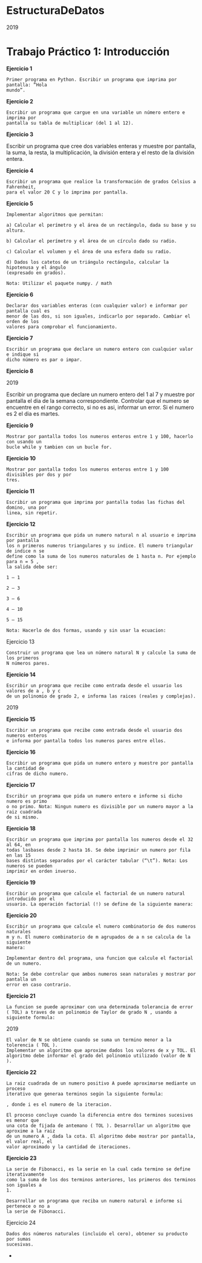 # EstructuraDeDatos
2019

# Trabajo Práctico 1: Introducción

**Ejercicio 1**

```
Primer programa en Python. Escribir un programa que imprima por pantalla: “Hola
mundo”.
```
**Ejercicio 2**

```
Escribir un programa que cargue en una variable un número entero e imprima por
pantalla su tabla de multiplicar (del 1 al 12).
```
**Ejercicio 3**

Escribir un programa que cree dos variables enteras y muestre por pantalla, la suma,
la resta, la multiplicación, la división entera y el resto de la división entera.

**Ejercicio 4**

```
Escribir un programa que realice la transformación de grados Celsius a Fahrenheit,
para el valor 20 C y lo imprima por pantalla.
```
**Ejercicio 5**

```
Implementar algoritmos que permitan:
```
```
a) Calcular el perímetro y el área de un rectángulo, dada su base y su altura.
```
```
b) Calcular el perímetro y el área de un círculo dado su radio.
```
```
c) Calcular el volumen y el área de una esfera dado su radio.
```
```
d) Dados los catetos de un triángulo rectángulo, calcular la hipotenusa y el ángulo
(expresado en grados).
```
```
Nota: Utilizar el paquete numpy. / math
```
**Ejercicio 6**

```
Declarar dos variables enteras (con cualquier valor) e informar por pantalla cual es
menor de las dos, si son iguales, indicarlo por separado. Cambiar el orden de los
valores para comprobar el funcionamiento.
```
**Ejercicio 7**

```
Escribir un programa que declare un numero entero con cualquier valor e indique si
dicho número es par o impar.
```
**Ejercicio 8**


2019

Escribir un programa que declare un numero entero del 1 al 7 y muestre por pantalla
el dia de la semana correspondiente. Controlar que el numero se encuentre en el
rango correcto, si no es asi, informar un error. Si el numero es 2 el dia es martes.

**Ejercicio 9**

```
Mostrar por pantalla todos los numeros enteros entre 1 y 100, hacerlo con usando un
bucle while y tambien con un bucle for.
```
**Ejercicio 10**

```
Mostrar por pantalla todos los numeros enteros entre 1 y 100 divisibles por dos y por
tres.
```
**Ejercicio 11**

```
Escribir un programa que imprima por pantalla todas las fichas del domino, una por
linea, sin repetir.
```
**Ejercicio 12**

```
Escribir un programa que pida un numero natural n al usuario e imprima por pantalla
los n primeros numeros triangulares y su indice. El numero triangular de indice n se
define como la suma de los numeros naturales de 1 hasta n. Por ejemplo para n = 5 ,
la salida debe ser:
```
```
1 – 1
```
```
2 – 3
```
```
3 – 6
```
```
4 – 10
```
```
5 – 15
```
```
Nota: Hacerlo de dos formas, usando y sin usar la ecuacion:
```
Ejercicio 13

```
Construir un programa que lea un número natural N y calcule la suma de los primeros
N números pares.
```
**Ejercicio 14**

```
Escribir un programa que recibe como entrada desde el usuario los valores de a , b y c
de un polinomio de grado 2, e informa las raices (reales y complejas).
```

2019

**Ejercicio 15**

```
Escribir un programa que recibe como entrada desde el usuario dos numeros enteros
e informa por pantalla todos los numeros pares entre ellos.
```
**Ejercicio 16**

```
Escribir un programa que pida un numero entero y muestre por pantalla la cantidad de
cifras de dicho numero.
```
**Ejercicio 17**

```
Escribir un programa que pida un numero entero e informe si dicho numero es primo
o no primo. Nota: Ningun numero es divisible por un numero mayor a la raiz cuadrada
de si mismo.
```
**Ejercicio 18**

```
Escribir un programa que imprima por pantalla los numeros desde el 32 al 64, en
todas lasbases desde 2 hasta 16. Se debe imprimir un numero por fila en las 15
bases distintas separados por el carácter tabular (“\t”). Nota: Los numeros se pueden
imprimir en orden inverso.
```
**Ejercicio 19**

```
Escribir un programa que calcule el factorial de un numero natural introducido por el
usuario. La operación factorial (!) se define de la siguiente manera:
```
**Ejercicio 20**

```
Escribir un programa que calcule el numero combinatorio de dos numeros naturales
m y n. El numero combinatorio de m agrupados de a n se calcula de la siguiente
manera:
```
```
Implementar dentro del programa, una funcion que calcule el factorial de un numero.
```
```
Nota: Se debe controlar que ambos numeros sean naturales y mostrar por pantalla un
error en caso contrario.
```
**Ejercicio 21**

```
La funcion se puede aproximar con una determinada tolerancia de error
( TOL) a traves de un polinomio de Taylor de grado N , usando a siguiente formula:
```

2019

```
El valor de N se obtiene cuando se suma un termino menor a la tolerencia ( TOL ).
Implementar un algoritmo que aproxime dados los valores de x y TOL. El
algoritmo debe informar el grado del polinomio utilizado (valor de N ).
```
**Ejercicio 22**

```
La raiz cuadrada de un numero positivo A puede aproximarse mediante un proceso
iterativo que generaa terminos según la siguiente formula:
```
```
, donde i es el numero de la iteracion.
```
```
El proceso concluye cuando la diferencia entre dos terminos sucesivos es menor que
una cota de fijada de antemano ( TOL ). Desarrollar un algoritmo que aproxime a la raiz
de un numero A , dada la cota. El algoritmo debe mostrar por pantalla, el valor real, el
valor aproximado y la cantidad de iteraciones.
```
**Ejercicio 23**

```
La serie de Fibonacci, es la serie en la cual cada termino se define iterativamente
como la suma de los dos terminos anteriores, los primeros dos terminos son iguales a
1.
```
```
Desarrollar un programa que reciba un numero natural e informe si pertenece o no a
la serie de Fibonacci.
```
Ejercicio 24

```
Dados dos números naturales (incluido el cero), obtener su producto por sumas
sucesivas.
```

-

